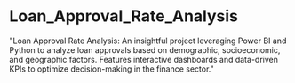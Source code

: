 # Loan_Approval_Rate_Analysis
"Loan Approval Rate Analysis: An insightful project leveraging Power BI and Python to analyze loan approvals based on demographic, socioeconomic, and geographic factors. Features interactive dashboards and data-driven KPIs to optimize decision-making in the finance sector."
